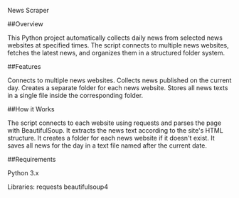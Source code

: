 News Scraper

##Overview

This Python project automatically collects daily news from selected news websites at specified times. The script connects to multiple news websites, fetches the latest news, and organizes them in a structured folder system.


##Features

Connects to multiple news websites.
Collects news published on the current day.
Creates a separate folder for each news website.
Stores all news texts in a single file inside the corresponding folder.

##How it Works

The script connects to each website using requests and parses the page with BeautifulSoup.
It extracts the news text according to the site's HTML structure.
It creates a folder for each news website if it doesn't exist.
It saves all news for the day in a text file named after the current date.

##Requirements

Python 3.x

Libraries:
requests
beautifulsoup4
